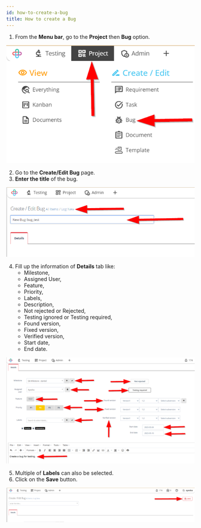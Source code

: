 ```yaml
---
id: how-to-create-a-bug
title: How to create a Bug
---
```


1. From the **Menu bar**, go to the **Project** then **Bug** option.

![](/img/how-tos/how-to-create-a-bug/bug-option.png)

2. Go to the **Create/Edit Bug** page.
3. **Enter the title** of the bug.

![](/img/how-tos/how-to-create-a-bug/bug-page.png)

4. Fill up the information of **Details** tab like:
   * Milestone,
   * Assigned User,
   * Feature,
   * Priority,
   * Labels,
   * Description,
   * Not rejected or Rejected,
   * Testing ignored or Testing required,
   * Found version,
   * Fixed version,
   * Verified version,
   * Start date,
   * End date.

![](/img/how-tos/how-to-create-a-bug/bug-details.png)

5. Multiple of **Labels** can also be selected.
6. Click on the **Save** button.

![](/img/how-tos/how-to-create-a-bug/save-bug.png)

